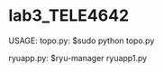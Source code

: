 # lab3_TELE4642

USAGE: 
topo.py:
        $sudo python topo.py
 
ryuapp.py:
        $ryu-manager ryuapp1.py
